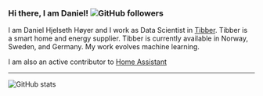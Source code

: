 ### Hi there, I am Daniel! ![GitHub followers](https://img.shields.io/github/followers/Danielhiversen?style=social) 

I am Daniel Hjelseth Høyer and I work as Data Scientist in [Tibber](http://tibber.com/). 
Tibber is a smart home and energy supplier. Tibber is currently available in Norway, Sweden, and Germany. My work evolves machine learning. 

I am also an active contributor to [Home Assistant](https://www.home-assistant.io)

---

![GitHub stats](https://github-readme-stats.vercel.app/api?username=danielhiversen&count_private=true)

